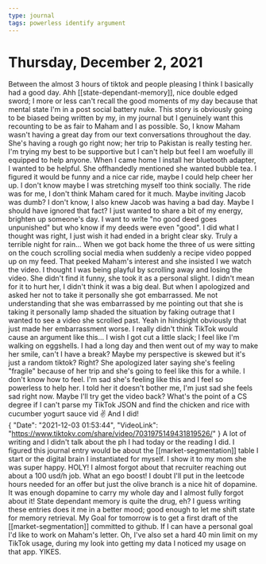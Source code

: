 ```yaml
---
type: journal
tags: powerless identify argument
---
```

# Thursday, December 2, 2021
Between the almost 3 hours of tiktok and people pleasing I think I basically had a good day. Ahh [[state-dependant-memory]], nice double edged sword; I more or less can't recall the good moments of my day because that mental state I'm in a post social battery nuke. This story is obviously going to be biased being written by my, in my journal but I genuinely want this recounting to be as fair to Maham and I as possible.
So, I know Maham wasn't having a great day from our text conversations throughout the day. She's having a rough go right now; her trip to Pakistan is really testing her. I'm trying my best to be supportive but I can't help but feel I am woefully ill equipped to help anyone. When I came home I install her bluetooth adapter, I wanted to be helpful. She offhandedly mentioned she wanted bubble tea. I figured it would be funny and a nice car ride, maybe I could help cheer her up.
I don't know maybe I was stretching myself too think socially. The ride was for me, I don't think Maham cared for it much. Maybe inviting Jacob was dumb? I don't know, I also knew Jacob was having a bad day. Maybe I should have ignored that fact? I just wanted to share a bit of my energy, brighten up someone's day. I want to write "no good deed goes unpunished" but who know if my deeds were even "good". I did what I thought was right, I just wish it had ended in a bright clear sky. Truly a terrible night for rain...
When we got back home the three of us were sitting on the couch scrolling social media when suddenly a recipe video popped up on my feed. That peeked Maham's interest and she insisted I we watch the video. I thought I was being playful by scrolling away and losing the video. She didn't find it funny, she took it as a personal slight. I didn't mean for it to hurt her, I didn't think it was a big deal. But when I apologized and asked her not to take it personally she got embarrassed. Me not understanding that she was embarrassed by me pointing out that she is taking it personally lamp shaded the situation by faking outrage that I wanted to see a video she scrolled past. Yeah in hindsight obviously that just made her embarrassment worse. I really didn't think TikTok would cause an argument like this... I wish I got cut a little slack; I feel like I'm walking on eggshells. I had a long day and then went out of my way to make her smile, can't I have a break? Maybe my perspective is skewed but it's just a random tiktok? Right?
She apologized later saying she's feeling "fragile" because of her trip and she's going to feel like this for a while. I don't know how to feel. I'm sad she's feeling like this and I feel so powerless to help her. I told her it doesn't bother me, I'm just sad she feels sad right now. Maybe I'll try get the video back? What's the point of a CS degree if I can't parse my TikTok JSON and find the chicken and rice with cucumber yogurt sauce vid ✌ And I did!   
{
    "Date": "2021-12-03 01:53:44",
    "VideoLink": "https://www.tiktokv.com/share/video/7031975149431819526/"
}
A lot of writing and I didn't talk about the ph I had today or the reading I did. I figured this journal entry would be about the [[market-segmentation]] table I start or the digital brain I instantiated for myself. I show it to my mom she was super happy. HOLY! I almost forgot about that recruiter reaching out about a 100 usd/h job. What an ego boost! I doubt I'll put in the leetcode hours needed for an offer but just the olive branch is a nice hit of dopamine. It was enough dopamine to carry my whole day and I almost fully forgot about it! State dependant memory is quite the drug, eh? I guess writing these entries does it me in a better mood; good enough to let me shift state for memory retrieval.
My Goal for tomorrow is to get a first draft of the [[market-segmentation]] committed to github. If I can have a personal goal I'd like to work on Maham's letter. Oh, I've also set a hard 40 min limit on my TikTok usage, during my look into getting my data I noticed my usage on that app. YIKES.
